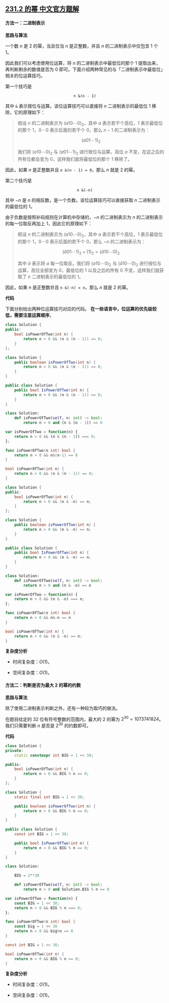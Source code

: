 ## [231.2 的幂 中文官方题解](https://leetcode.cn/problems/power-of-two/solutions/100000/2de-mi-by-leetcode-solution-rny3)

#### 方法一：二进制表示

**思路与算法**

一个数 $n$ 是 $2$ 的幂，当且仅当 $n$ 是正整数，并且 $n$ 的二进制表示中仅包含 $1$ 个 $1$。

因此我们可以考虑使用位运算，将 $n$ 的二进制表示中最低位的那个 $1$ 提取出来，再判断剩余的数值是否为 $0$ 即可。下面介绍两种常见的与「二进制表示中最低位」相关的位运算技巧。

第一个技巧是

$$
\texttt{n \& (n - 1)}
$$

其中 $\texttt{\&}$ 表示按位与运算。该位运算技巧可以直接将 $n$ 二进制表示的最低位 $1$ 移除，它的原理如下：

> 假设 $n$ 的二进制表示为 $(a 10\cdots 0)_2$，其中 $a$ 表示若干个高位，$1$ 表示最低位的那个 $1$，$0\cdots 0$ 表示后面的若干个 $0$，那么 $n-1$ 的二进制表示为：
>
> $$
> (a 01\cdots1)_2
> $$
>
> 我们将 $(a 10\cdots 0)_2$ 与 $(a 01\cdots1)_2$ 进行按位与运算，高位 $a$ 不变，在这之后的所有位都会变为 $0$，这样我们就将最低位的那个 $1$ 移除了。

因此，如果 $n$ 是正整数并且 $\texttt{n \& (n - 1) = 0}$，那么 $n$ 就是 $2$ 的幂。

第二个技巧是

$$
\texttt{n \& (-n)}
$$

其中 $-n$ 是 $n$ 的相反数，是一个负数。该位运算技巧可以直接获取 $n$ 二进制表示的最低位的 $1$。

由于负数是按照补码规则在计算机中存储的，$-n$ 的二进制表示为 $n$ 的二进制表示的每一位取反再加上 $1$，因此它的原理如下：

> 假设 $n$ 的二进制表示为 $(a 10\cdots 0)_2$，其中 $a$ 表示若干个高位，$1$ 表示最低位的那个 $1$，$0\cdots 0$ 表示后面的若干个 $0$，那么 $-n$ 的二进制表示为：
>
> $$
> (\bar{a} 01\cdots1)_2 + (1)_2 = (\bar{a} 10\cdots0)_2
> $$
>
> 其中 $\bar{a}$ 表示将 $a$ 每一位取反。我们将 $(a 10\cdots 0)_2$ 与 $(\bar{a} 10\cdots0)_2$ 进行按位与运算，高位全部变为 $0$，最低位的 $1$ 以及之后的所有 $0$ 不变，这样我们就获取了 $n$ 二进制表示的最低位的 $1$。

因此，如果 $n$ 是正整数并且 $\texttt{n \& (-n) = n}$，那么 $n$ 就是 $2$ 的幂。

**代码**

下面分别给出两种位运算技巧对应的代码。
**在一些语言中，位运算的优先级较低，需要注意运算顺序**。

```C++ [sol11-C++]
class Solution {
public:
    bool isPowerOfTwo(int n) {
        return n > 0 && (n & (n - 1)) == 0;
    }
};
```

```Java [sol11-Java]
class Solution {
    public boolean isPowerOfTwo(int n) {
        return n > 0 && (n & (n - 1)) == 0;
    }
}
```

```C# [sol11-C#]
public class Solution {
    public bool IsPowerOfTwo(int n) {
        return n > 0 && (n & (n - 1)) == 0;
    }
}
```

```Python [sol11-Python3]
class Solution:
    def isPowerOfTwo(self, n: int) -> bool:
        return n > 0 and (n & (n - 1)) == 0
```

```JavaScript [sol11-JavaScript]
var isPowerOfTwo = function(n) {
    return n > 0 && (n & (n - 1)) === 0;
};
```

```go [sol11-Golang]
func isPowerOfTwo(n int) bool {
    return n > 0 && n&(n-1) == 0
}
```

```C [sol11-C]
bool isPowerOfTwo(int n) {
    return n > 0 && (n & (n - 1)) == 0;
}
```

```C++ [sol12-C++]
class Solution {
public:
    bool isPowerOfTwo(int n) {
        return n > 0 && (n & -n) == n;
    }
};
```

```Java [sol12-Java]
class Solution {
    public boolean isPowerOfTwo(int n) {
        return n > 0 && (n & -n) == n;
    }
}
```

```C# [sol12-C#]
public class Solution {
    public bool IsPowerOfTwo(int n) {
        return n > 0 && (n & -n) == n;
    }
}
```

```Python [sol12-Python3]
class Solution:
    def isPowerOfTwo(self, n: int) -> bool:
        return n > 0 and (n & -n) == n
```

```JavaScript [sol12-JavaScript]
var isPowerOfTwo = function(n) {
    return n > 0 && (n & -n) === n;
};
```

```go [sol12-Golang]
func isPowerOfTwo(n int) bool {
    return n > 0 && n&-n == n
}
```

```C [sol12-C]
bool isPowerOfTwo(int n) {
    return n > 0 && (n & -n) == n;
}
```

**复杂度分析**

- 时间复杂度：$O(1)$。

- 空间复杂度：$O(1)$。

#### 方法二：判断是否为最大 $2$ 的幂的约数

**思路与算法**

除了使用二进制表示判断之外，还有一种较为取巧的做法。

在题目给定的 $32$ 位有符号整数的范围内，最大的 $2$ 的幂为 $2^{30} = 1073741824$。我们只需要判断 $n$ 是否是 $2^{30}$ 的约数即可。

**代码**

```C++ [sol2-C++]
class Solution {
private:
    static constexpr int BIG = 1 << 30;

public:
    bool isPowerOfTwo(int n) {
        return n > 0 && BIG % n == 0;
    }
};
```

```Java [sol2-Java]
class Solution {
    static final int BIG = 1 << 30;

    public boolean isPowerOfTwo(int n) {
        return n > 0 && BIG % n == 0;
    }
}
```

```C# [sol2-C#]
public class Solution {
    const int BIG = 1 << 30;

    public bool IsPowerOfTwo(int n) {
        return n > 0 && BIG % n == 0;
    }
}
```

```Python [sol2-Python3]
class Solution:

    BIG = 2**30

    def isPowerOfTwo(self, n: int) -> bool:
        return n > 0 and Solution.BIG % n == 0
```

```JavaScript [sol2-JavaScript]
var isPowerOfTwo = function(n) {
    const BIG = 1 << 30;
    return n > 0 && BIG % n === 0;
};
```

```go [sol2-Golang]
func isPowerOfTwo(n int) bool {
    const big = 1 << 30
    return n > 0 && big%n == 0
}
```

```C [sol2-C]
const int BIG = 1 << 30;

bool isPowerOfTwo(int n) {
    return n > 0 && BIG % n == 0;
}
```

**复杂度分析**

- 时间复杂度：$O(1)$。

- 空间复杂度：$O(1)$。


